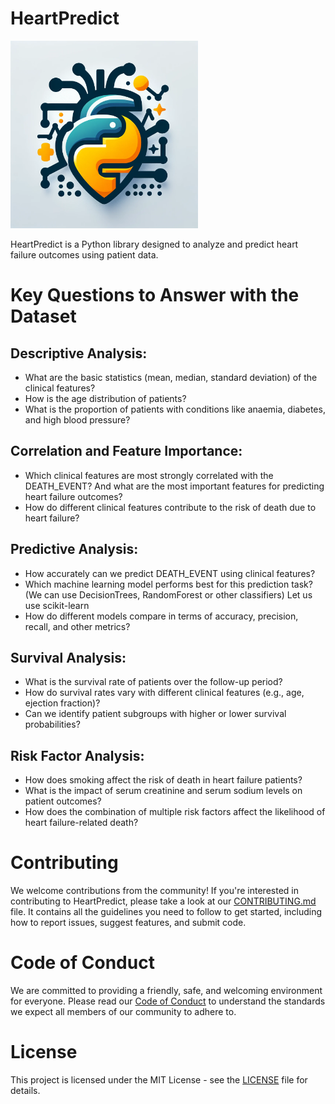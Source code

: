 # HeartPredict

<img src="logo/logo.png" width="300">

HeartPredict is a Python library designed to analyze and predict heart failure outcomes using patient data.

# Key Questions to Answer with the Dataset

## Descriptive Analysis:
- What are the basic statistics (mean, median, standard deviation) of the clinical features?
- How is the age distribution of patients?
- What is the proportion of patients with conditions like anaemia, diabetes, and high blood pressure?

## Correlation and Feature Importance:
- Which clinical features are most strongly correlated with the DEATH_EVENT? And what are the most important features for predicting heart failure outcomes?
- How do different clinical features contribute to the risk of death due to heart failure?

## Predictive Analysis:
- How accurately can we predict DEATH_EVENT using clinical features?
- Which machine learning model performs best for this prediction task? (We can use DecisionTrees, RandomForest or other classifiers) Let us use scikit-learn
- How do different models compare in terms of accuracy, precision, recall, and other metrics?

## Survival Analysis:
- What is the survival rate of patients over the follow-up period?
- How do survival rates vary with different clinical features (e.g., age, ejection fraction)?
- Can we identify patient subgroups with higher or lower survival probabilities?

## Risk Factor Analysis:
- How does smoking affect the risk of death in heart failure patients?
- What is the impact of serum creatinine and serum sodium levels on patient outcomes?
- How does the combination of multiple risk factors affect the likelihood of heart failure-related death?

# Contributing

We welcome contributions from the community! If you're interested in contributing to HeartPredict, please take a look at our [CONTRIBUTING.md](CONTRIBUTING.md) file. It contains all the guidelines you need to follow to get started, including how to report issues, suggest features, and submit code.

# Code of Conduct

We are committed to providing a friendly, safe, and welcoming environment for everyone. Please read our [Code of Conduct](CONDUCT.md) to understand the standards we expect all members of our community to adhere to.

# License

This project is licensed under the MIT License - see the [LICENSE](LICENSE) file for details.